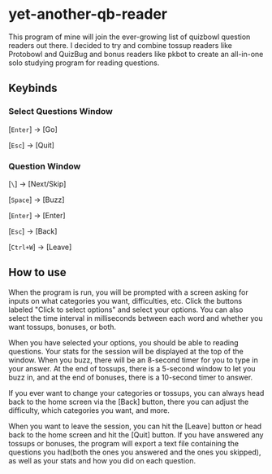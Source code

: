 # yet-another-qb-reader
This program of mine will join the ever-growing list of quizbowl question readers out there. I decided to try and combine tossup readers like Protobowl and QuizBug and bonus readers like pkbot to create an all-in-one solo studying program for reading questions. 

## Keybinds
### Select Questions Window
[`Enter`] → [Go]

[`Esc`] → [Quit]

### Question Window
[`\`] → [Next/Skip]

[`Space`] → [Buzz]

[`Enter`] → [Enter]

[`Esc`] → [Back]

[`Ctrl+W`] → [Leave]

## How to use
When the program is run, you will be prompted with a screen asking for inputs on what categories you want, difficulties, etc. Click the buttons labeled "Click to select options" and select your options. You can also select the time interval in milliseconds between each word and whether you want tossups, bonuses, or both. 

When you have selected your options, you should be able to reading questions. Your stats for the session will be displayed at the top of the window. When you buzz, there will be an 8-second timer for you to type in your answer. At the end of tossups, there is a 5-second window to let you buzz in, and at the end of bonuses, there is a 10-second timer to answer. 

If you ever want to change your categories or tossups, you can always head back to the home screen via the [Back] button, there you can adjust the difficulty, which categories you want, and more. 

When you want to leave the session, you can hit the [Leave] button or head back to the home screen and hit the [Quit] button. If you have answered any tossups or bonuses, the program will export a text file containing the questions you had(both the ones you answered and the ones you skipped), as well as your stats and how you did on each question. 